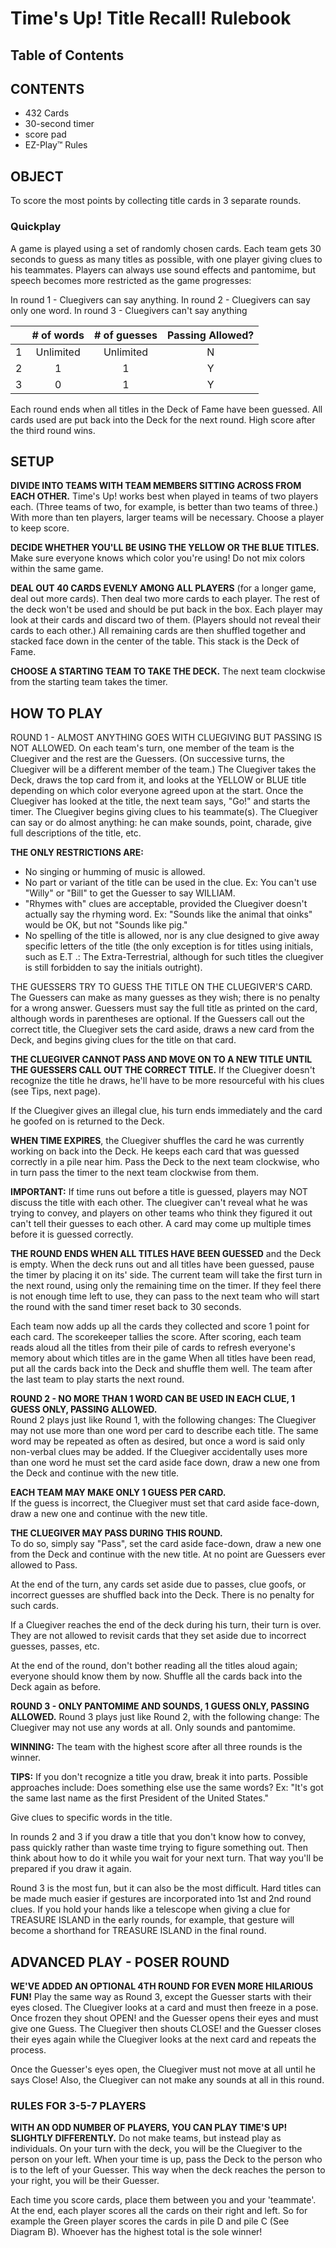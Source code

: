 # Time's Up! Title Recall! Rulebook

## Table of Contents

## CONTENTS

* 432 Cards
* 30-second timer
* score pad
* EZ-Play™ Rules

## OBJECT

To score the most points by collecting title cards in 3 separate rounds.

### Quickplay

A game is played using a set of randomly chosen cards. Each team gets 30 seconds to guess as many titles as possible, with one player giving clues to his teammates. Players can always use sound effects and pantomime, but speech becomes more restricted as the game progresses:

In round 1 - Cluegivers can say anything.
In round 2 - Cluegivers can say only one word.
In round 3 - Cluegivers can't say anything

|   | # of words | # of guesses | Passing Allowed? |
|---|:----------:|:------------:|:----------------:|
| 1 |  Unlimited |   Unlimited  |  N  |
| 2 | 1 | 1 | Y |
| 3 | 0 | 1 | Y |

Each round ends when all titles in the Deck of Fame have
been guessed. All cards used are put back into the Deck for
the next round. High score after the third round wins.

## SETUP

**DIVIDE INTO TEAMS WITH TEAM MEMBERS SITTING ACROSS FROM EACH OTHER.** Time's Up! works best when played in teams of two players each. (Three teams of two, for example, is better than two teams of three.) With more than ten players, larger teams will be necessary. Choose a player to keep score.

**DECIDE WHETHER YOU'LL BE USING THE YELLOW OR THE BLUE TITLES.** Make sure everyone knows which color you're using! Do not mix colors within the same game.

**DEAL OUT 40 CARDS EVENLY AMONG ALL PLAYERS** (for a longer game, deal out more cards). Then deal two more cards to each player. The rest of the deck won't be used and should be put back in the box. Each player may look at their cards and discard two of them. (Players should not reveal their cards to each other.) All remaining cards are then shuffled together and stacked face down in the center of the table. This stack is the Deck of Fame.

**CHOOSE A STARTING TEAM TO TAKE THE DECK.** The next team clockwise from the starting team takes the timer.

## HOW TO PLAY

ROUND 1 - ALMOST ANYTHING GOES WITH CLUEGIVING BUT PASSING IS NOT ALLOWED. On each team's turn, one member of the team is the Cluegiver and the rest are the Guessers. (On successive turns, the Cluegiver will be a different member of the team.) The Cluegiver takes the Deck, draws the top card from it, and looks at the YELLOW or BLUE title depending on which color everyone agreed upon at the start. Once the Cluegiver has looked at the title, the next team says, "Go!" and starts the timer. The Cluegiver begins giving clues to his teammate(s). The Cluegiver can say or do almost anything: he can make sounds, point, charade, give full descriptions of the title, etc.

**THE ONLY RESTRICTIONS ARE:**

* No singing or humming of music is allowed.
* No part or variant of the title can be used in the clue. Ex: You can't use "Willy" or "Bill" to get the Guesser to say WILLIAM.
* "Rhymes with" clues are acceptable, provided the Cluegiver doesn't actually say the rhyming word. Ex: "Sounds like the animal that oinks" would be OK, but not "Sounds like pig."
* No spelling of the title is allowed, nor is any clue designed to give away specific letters of the title (the only exception is for titles using initials, such as E.T .: The Extra-Terrestrial, although for such titles the cluegiver is still forbidden to say the initials outright).

THE GUESSERS TRY TO GUESS THE TITLE ON THE CLUEGIVER'S CARD. The Guessers can make as many guesses as they wish; there is no penalty for a wrong answer. Guessers must say the full title as printed on the card, although words in parentheses are optional. If the Guessers call out the correct title, the Cluegiver sets the card aside, draws a new card from the Deck, and begins giving clues for the title on that card.

**THE CLUEGIVER CANNOT PASS AND MOVE ON TO A NEW TITLE UNTIL THE GUESSERS CALL OUT THE CORRECT TITLE.** If the Cluegiver doesn't recognize the title he draws, he'll have to be more resourceful with his clues (see Tips, next page).

If the Cluegiver gives an illegal clue, his turn ends
immediately and the card he goofed on is returned to
the Deck.

**WHEN TIME EXPIRES**, the Cluegiver shuffles the card he was currently working on back into the Deck. He keeps each card that was guessed correctly in a pile near him. Pass the Deck to the next team clockwise, who in turn pass the timer to the next team clockwise from them.

**IMPORTANT:** If time runs out before a title is guessed, players may NOT discuss the title with each other. The cluegiver can't reveal what he was trying to convey, and players on other teams who think they figured it out can't tell their guesses to each other. A card may come up multiple times before it is guessed correctly.

**THE ROUND ENDS WHEN ALL TITLES HAVE BEEN GUESSED** and the Deck is empty. When the deck runs out and all titles have been guessed, pause the timer by placing it on its' side. The current team will take the first turn in the next round, using only the remaining time on the timer. If they feel there is not enough time left to use, they can pass to the next team who will start the round with the sand timer reset back to 30 seconds.

Each team now adds up all the cards they collected and score 1 point for each card. The scorekeeper tallies the score. After scoring, each team reads aloud all the titles from their pile of cards to refresh everyone's memory about which titles are in the game When all titles have been read, put all the cards back into the Deck and shuffle them well. The team after the last team to play starts the next round.

**ROUND 2 - NO MORE THAN 1 WORD CAN BE USED IN EACH CLUE, 1 GUESS ONLY, PASSING ALLOWED.**  
Round 2 plays just like Round 1, with the following changes: The Cluegiver may not use more than one word per card to describe each title. The same word may be repeated as often as desired, but once a word is said only non-verbal clues may be added. If the Cluegiver accidentally uses more than one word he must set the card aside face down, draw a new one from the Deck and continue with the new title.

**EACH TEAM MAY MAKE ONLY 1 GUESS PER CARD.**  
If the guess is incorrect, the Cluegiver must set that card aside face-down, draw a new one and continue with the new title.

**THE CLUEGIVER MAY PASS DURING THIS ROUND.**  
To do so, simply say "Pass", set the card aside face-down, draw a new one from the Deck and continue with the new title. At no point are Guessers ever allowed to Pass.

At the end of the turn, any cards set aside due to passes, clue goofs, or incorrect guesses are shuffled back into the Deck. There is no penalty for such cards.

If a Cluegiver reaches the end of the deck during his turn, their turn is over. They are not allowed to revisit cards that they set aside due to incorrect guesses, passes, etc.

At the end of the round, don't bother reading all the titles aloud again; everyone should know them by now. Shuffle all the cards back into the Deck again as before.

**ROUND 3 - ONLY PANTOMIME AND SOUNDS, 1 GUESS ONLY, PASSING ALLOWED.** Round 3 plays just like Round 2, with the following change: The Cluegiver may not use any words at all. Only sounds and pantomime.

**WINNING:** The team with the highest score after all three
rounds is the winner.

**TIPS:** If you don't recognize a title you draw, break it into parts. Possible approaches include: Does something else use the same words? Ex: "It's got the same last name as the first President of the United States."

Give clues to specific words in the title.

In rounds 2 and 3 if you draw a title that you don't know how to convey, pass quickly rather than waste time trying to figure something out. Then think about how to do it while you wait for your next turn. That way you'll be prepared if you draw it again.

Round 3 is the most fun, but it can also be the most difficult. Hard titles can be made much easier if gestures are incorporated into 1st and 2nd round clues. If you hold your hands like a telescope when giving a clue for TREASURE ISLAND in the early rounds, for example, that gesture will become a shorthand for TREASURE ISLAND in the final round.

## ADVANCED PLAY - POSER ROUND

**WE'VE ADDED AN OPTIONAL 4TH ROUND FOR EVEN MORE HILARIOUS FUN!** Play the same way as Round 3, except the Guesser starts with their eyes closed. The Cluegiver looks at a card and must then freeze in a pose. Once frozen they shout OPEN! and the Guesser opens their eyes and must give one Guess. The Cluegiver then shouts CLOSE! and the Guesser closes their eyes again while the Cluegiver looks at the next card and repeats the process.

Once the Guesser's eyes open, the Cluegiver must not move at all until he says Close! Also, the Cluegiver can not make any sounds at all in this round.

### RULES FOR 3-5-7 PLAYERS

**WITH AN ODD NUMBER OF PLAYERS, YOU CAN PLAY TIME'S UP! SLIGHTLY DIFFERENTLY.** Do not make teams, but instead play as individuals. On your turn with the deck, you will be the Cluegiver to the person on your left. When your time is up, pass the Deck to the person who is to the left of your Guesser. This way when the deck reaches the person to your right, you will be their Guesser.

Each time you score cards, place them between you and your 'teammate'. At the end, each player scores all the cards on their right and left. So for example the Green player scores the cards in pile D and pile C (See Diagram B). Whoever has the highest total is the sole winner!
